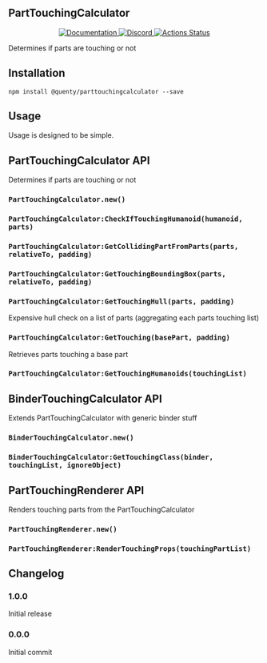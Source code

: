 ## PartTouchingCalculator
<div align="center">
  <a href="http://quenty.github.io/api/">
    <img src="https://img.shields.io/badge/docs-website-green.svg" alt="Documentation" />
  </a>
  <a href="https://discord.gg/mhtGUS8">
    <img src="https://img.shields.io/badge/discord-nevermore-blue.svg" alt="Discord" />
  </a>
  <a href="https://github.com/Quenty/NevermoreEngine/actions">
    <img src="https://github.com/Quenty/NevermoreEngine/workflows/lint/badge.svg" alt="Actions Status" />
  </a>
</div>

Determines if parts are touching or not

## Installation
```
npm install @quenty/parttouchingcalculator --save
```

## Usage
Usage is designed to be simple.

## PartTouchingCalculator API
Determines if parts are touching or not

### `PartTouchingCalculator.new()`

### `PartTouchingCalculator:CheckIfTouchingHumanoid(humanoid, parts)`

### `PartTouchingCalculator:GetCollidingPartFromParts(parts, relativeTo, padding)`

### `PartTouchingCalculator:GetTouchingBoundingBox(parts, relativeTo, padding)`

### `PartTouchingCalculator:GetTouchingHull(parts, padding)`
Expensive hull check on a list of parts (aggregating each parts touching list)

### `PartTouchingCalculator:GetTouching(basePart, padding)`
Retrieves parts touching a base part

### `PartTouchingCalculator:GetTouchingHumanoids(touchingList)`


## BinderTouchingCalculator API
Extends PartTouchingCalculator with generic binder stuff

### `BinderTouchingCalculator.new()`

### `BinderTouchingCalculator:GetTouchingClass(binder, touchingList, ignoreObject)`


## PartTouchingRenderer API
Renders touching parts from the PartTouchingCalculator

### `PartTouchingRenderer.new()`

### `PartTouchingRenderer:RenderTouchingProps(touchingPartList)`

## Changelog

### 1.0.0
Initial release

### 0.0.0
Initial commit
